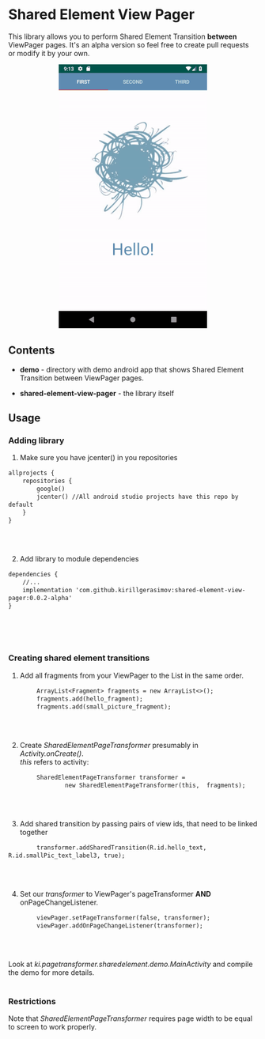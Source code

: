 # Shared Element View Pager
This library allows you to perform Shared Element Transition **between** ViewPager pages.
It's an alpha version so feel free to create pull requests or modify it by your own.
<p align="center">


<img src="images/shared-element-demo.gif"/>
</p>


## Contents
- **demo** - directory with demo android app that shows Shared Element Transition between ViewPager pages.

- **shared-element-view-pager** - the library itself

## Usage
### Adding library
1. Make sure you have jcenter() in you repositories
```        
allprojects {
    repositories {
        google()
        jcenter() //All android studio projects have this repo by default
    }
}
```
<br/>
<br/>


2. Add library to module dependencies
```   
dependencies {
    //...     
    implementation 'com.github.kirillgerasimov:shared-element-view-pager:0.0.2-alpha'
}
```
<br/>
<br/>
<br/>



### Creating shared element transitions

1. Add all fragments from your ViewPager to the List in the same order.
```
        ArrayList<Fragment> fragments = new ArrayList<>();
        fragments.add(hello_fragment);
        fragments.add(small_picture_fragment);
```
<br/>
<br/>


2. Create *SharedElementPageTransformer* presumably in *Activity.onCreate()*. <br/>
*this* refers to activity:
```
        SharedElementPageTransformer transformer =
                new SharedElementPageTransformer(this,  fragments);
```
<br/>
<br/>


3. Add shared transition by passing pairs of view ids, that need to be linked together 

```
        transformer.addSharedTransition(R.id.hello_text, R.id.smallPic_text_label3, true);

```
<br/>
<br/>


4. Set our *transformer* to ViewPager's pageTransformer **AND** onPageChangeListener.
```
        viewPager.setPageTransformer(false, transformer);
        viewPager.addOnPageChangeListener(transformer);
```
<br/>
<br/>



Look at *ki.pagetransformer.sharedelement.demo.MainActivity* and compile the demo for more details.
<br/>
<br/>


### Restrictions
Note that  *SharedElementPageTransformer* requires page width to be equal to screen to work properly. 
